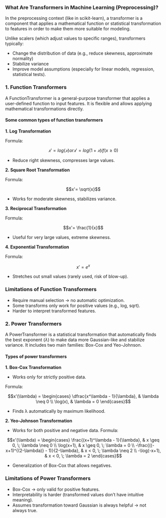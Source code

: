 ### What Are Transformers in Machine Learning (Preprocessing)?
In the preprocessing context (like in scikit-learn), a transformer is a component that applies a mathematical function or statistical transformation to features in order to make them more suitable for modeling.

Unlike scalers (which adjust values to specific ranges), transformers typically:
- Change the distribution of data (e.g., reduce skewness, approximate normality)
- Stabilize variance
- Improve model assumptions (especially for linear models, regression, statistical tests).

### 1. Function Transformers
A FunctionTransformer is a general-purpose transformer that applies a user-defined function to input features. It is flexible and allows applying mathematical transformations directly.

#### Some common types of function transformers

**1. Log Transformation**

Formula: 

$$𝑥'= log(𝑥) or 𝑥'= log(1+𝑥) if (x ≥ 0)$$

- Reduce right skewness, compresses large values.

**2. Square Root Transformation**

Formula: 

$$x'= \sqrt{x}$$

- Works for moderate skewness, stabilizes variance.

**3. Reciprocal Transformation**

Formula: 

$$x'= \frac{1}{x}$$

- Useful for very large values, extreme skewness.

**4. Exponential Transformation**

Formula: 

$$x'= e^x$$

- Stretches out small values (rarely used, risk of blow-up).

### Limitations of Function Transformers

- Require manual selection → no automatic optimization.
- Some transforms only work for positive values (e.g., log, sqrt).
- Harder to interpret transformed features.

### 2. Power Transformers
 A PowerTransformer is a statistical transformation that automatically finds the best exponent $(λ)$ to make data more Gaussian-like and stabilize variance.
It includes two main families: Box-Cox and Yeo-Johnson.

#### Types of power transformers

**1. Box-Cox Transformation**

- Works only for strictly positive data.

Formula: 

$$x'(\lambda) =
\begin{cases}
\dfrac{x^\lambda - 1}{\lambda}, & \lambda \neq 0 \\
\log(x), & \lambda = 0
\end{cases}$$

- Finds λ automatically by maximum likelihood.

**2. Yeo-Johnson Transformation**

- Works for both positive and negative data.
Formula:

$$x'(\lambda) =
\begin{cases}
\frac{(x+1)^\lambda - 1}{\lambda}, & x \geq 0, \; \lambda \neq 0 \\
\log(x+1), & x \geq 0, \; \lambda = 0 \\
-\frac{((-x+1)^{(2-\lambda)} - 1)}{2-\lambda}, & x < 0, \; \lambda \neq 2 \\
-\log(-x+1), & x < 0, \; \lambda = 2
\end{cases}$$

- Generalization of Box-Cox that allows negatives.

### Limitations of Power Transformers
- Box-Cox → only valid for positive features.
- Interpretability is harder (transformed values don’t have intuitive meaning).
- Assumes transformation toward Gaussian is always helpful → not always true.